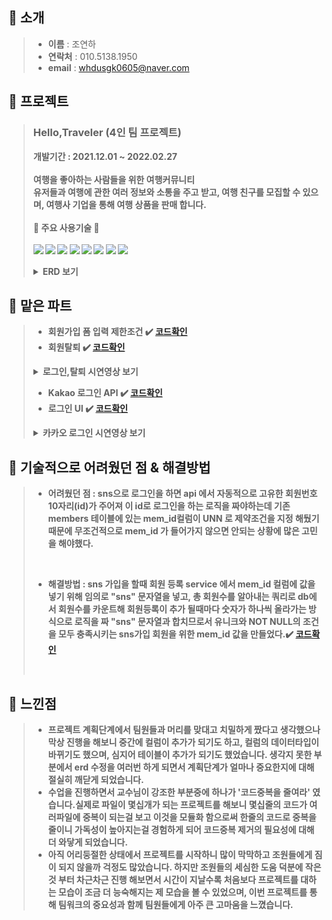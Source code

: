 
 ## :pushpin: 소개
>+ <b>이름</b> : 조연하
>+ <b>연락처</b> : 010.5138.1950
>+ <b>email</b> : <whdusgk0605@naver.com>


 ## :pushpin: 프로젝트 
> ### <b>Hello,Traveler<b> (4인 팀 프로젝트)<br>
>개발기간 : 2021.12.01 ~ 2022.02.27 <br>
><br>
> 여행을 좋아하는 사람들을 위한 여행커뮤니티<br>
> 유저들과 여행에 관한 여러 정보와 소통을 주고 받고, 여행 친구를 모집할 수 있으며, 여행사 기업을 통해 여행 상품을 판매 합니다.<br>
> <br>
>:punch: <b>주요 사용기술</b> :punch:<br>
><br>
><img src="https://img.shields.io/badge/java8-007396?style=for-the-badge&logo=java&logoColor=white"></a>
><img src="https://img.shields.io/badge/html5-E34F26?style=for-the-badge&logo=html5&logoColor=white"></a>
><img src="https://img.shields.io/badge/javascript-F7DF1E?style=for-the-badge&logo=javascript&logoColor=black"></a>
><img src="https://img.shields.io/badge/css-1572B6?style=for-the-badge&logo=css3&logoColor=white"></a>
><img src="https://img.shields.io/badge/spring-6DB33F?style=for-the-badge&logo=spring&logoColor=white"></a>
><img src="https://img.shields.io/badge/JSON-000000?style=for-the-badge&logo=JSON&logoColor=white"></a>
><img src="https://img.shields.io/badge/Oracle-F80000?style=for-the-badge&logo=Oracle&logoColor=white"></a>
><img src="https://img.shields.io/badge/jQuery-0769AD?style=for-the-badge&logo=jQuery&logoColor=white"></a>
><br>
><details>
><summary>ERD 보기</summary>
><img width="100%" src="https://user-images.githubusercontent.com/86191913/161224756-37aaf2e2-b97f-4be4-b4c9-75d3b97a9b32.jpeg"/>
>
></details>

## :pushpin: 맡은 파트
>
>+ 회원가입 폼 입력 제한조건 :heavy_check_mark: [코드확인](https://github.com/YHDA0605/Portfolio/blob/604d63884ef6e3312068a31fe026e144644c1a9c/src/main/webapp/resources/js/regist.js#L83)
>+ 회원탈퇴 :heavy_check_mark: [코드확인](https://github.com/YHDA0605/Portfolio/blob/9dc1823fb54c116b299e9556d76acb2863367934/src/main/java/com/teamHT/helloTraveler/HomeController.java#L256)
><details>
> &nbsp;  &nbsp; &nbsp;<summary>로그인,탈퇴 시연영상 보기</summary>
><img width="100%" src="https://user-images.githubusercontent.com/86191913/161915537-5e2ad99b-9730-41ee-ba5a-d2a72a1eb3a6.gif"/>
>
></details>
>
>+ Kakao 로그인 API  :heavy_check_mark: [코드확인](https://github.com/YHDA0605/Portfolio/blob/68cb76ff3250b539c1f522f3594d4ad9b99d9fb8/src/main/java/com/teamHT/helloTraveler/KakaoController.java#L1)
>+ 로그인 UI :heavy_check_mark: [코드확인](https://github.com/YeonHaJo/Portfolio/blob/b049f2dcdc5af9dfd937d24561edfedf8c5720af/src/main/webapp/WEB-INF/views/regist/registNormal.jsp#L1)
><details>
>&nbsp;  &nbsp; &nbsp;<summary>카카오 로그인 시연영상 보기</summary>
><img width="100%" src="https://user-images.githubusercontent.com/86191913/161917101-fb464bfc-42ea-471e-a1df-bc979ac949a3.gif"/>
>
></details>

## :pushpin: 기술적으로 어려웠던 점 & 해결방법
>+ 어려웠던 점 : sns으로 로그인을 하면 api 에서 자동적으로 고유한 회원번호10자리(id)가 주어져 이 id로 로그인을 하는 로직을 짜야하는데  기존 members 테이블에 있는 mem_id컬럼이 UNN 로 제약조건을 지정 해뒀기 때문에 무조건적으로 mem_id 가 들어가지 않으면 안되는 상황에 많은 고민을 해야했다.
><br>
>
>+ 해결방법 : sns 가입을 할때 회원 등록 service 에서 mem_id 컬럼에 값을 넣기 위해 임의로 "sns" 문자열을 넣고, 총 회원수를 알아내는 쿼리로 db에서 회원수를 카운트해 회원등록이 추가 될때마다 숫자가 하나씩 올라가는 방식으로 로직을 짜 "sns" 문자열과 합치므로서 유니크와 NOT NULL의 조건을 모두 충족시키는 sns가입 회원을 위한 mem_id 값을 만들었다.:heavy_check_mark: [코드확인](https://github.com/YeonHaJo/Portfolio/blob/eaf132348b76a228b2e30e9a81c704cf130c22f1/src/main/java/com/teamHT/helloTraveler/Svc/MembersServiceImpl.java#L229)
><br>
## :pushpin: 느낀점
>+ 프로젝트 계획단계에서 팀원들과 머리를 맞대고 치밀하게 짰다고 생각했으나 막상 진행을 해보니 중간에 컬럼이 추가가 되기도 하고, 컬럼의 데이터타입이 바뀌기도 했으며, 심지어 테이블이 추가가 되기도 했었습니다. 생각지 못한 부분에서 erd 수정을 여러번 하게 되면서 계획단계가 얼마나 중요한지에 대해 절실히 깨닫게 되었습니다.
>+ 수업을 진행하면서 교수님이 강조한 부분중에 하나가 '코드중복을 줄여라' 였습니다.실제로 파일이 몇십개가 되는 프로젝트를 해보니 몇십줄의 코드가 여러파일에 중복이 되는걸 보고 이것을 모듈화 함으로써 한줄의 코드로 중복을 줄이니 가독성이 높아지는걸 경험하게 되어 코드중복 제거의 필요성에 대해 더 와닿게 되었습니다.
>+ 아직 어리둥절한 상태에서 프로젝트를 시작하니 많이 막막하고 조원들에게 짐이 되지 않을까 걱정도 많았습니다. 하지만 조원들의 세심한 도움 덕분에 작은 것 부터 차근차근 진행 해보면서 시간이 지날수록 처음보다 프로젝트를 대하는 모습이 조금 더 능숙해지는 제 모습을 볼 수 있었으며, 이번 프로젝트를 통해 팀워크의 중요성과 함께 팀원들에게 아주 큰 고마움을 느꼈습니다.

